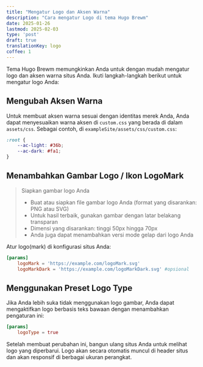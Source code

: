 ```yaml
---
title: "Mengatur Logo dan Aksen Warna"
description: "Cara mengatur Logo di tema Hugo Brewm"
date: 2025-01-26
lastmod: 2025-02-03
type: 'post'
draft: true
translationKey: logo
coffee: 1
---
```


Tema Hugo Brewm memungkinkan Anda untuk dengan mudah mengatur logo dan aksen warna situs Anda. Ikuti langkah-langkah berikut untuk mengatur logo Anda:

## Mengubah Aksen Warna

Untuk membuat aksen warna sesuai dengan identitas merek Anda, Anda dapat menyesuaikan warna aksen di `custom.css` yang berada di dalam `assets/css`.
Sebagai contoh, di `exampleSite/assets/css/custom.css`:

```css
:root {
    --ac-light: #36b;
    --ac-dark: #fa1;
}
```

## Menambahkan Gambar Logo / Ikon LogoMark

> Siapkan gambar logo Anda
>
> - Buat atau siapkan file gambar logo Anda (format yang disarankan: PNG atau SVG)
> - Untuk hasil terbaik, gunakan gambar dengan latar belakang transparan
> - Dimensi yang disarankan: tinggi 50px hingga 70px
> - Anda juga dapat menambahkan versi mode gelap dari logo Anda

Atur logo(mark) di konfigurasi situs Anda:

```toml
[params]
    logoMark = 'https://example.com/logoMark.svg' 
    logoMarkDark = 'https://example.com/logoMarkDark.svg' #opsional
```

## Menggunakan Preset Logo Type

Jika Anda lebih suka tidak menggunakan logo gambar, Anda dapat mengaktifkan logo berbasis teks bawaan dengan menambahkan pengaturan ini:

```toml
[params]
    logoType = true
```

Setelah membuat perubahan ini, bangun ulang situs Anda untuk melihat logo yang diperbarui. Logo akan secara otomatis muncul di header situs dan akan responsif di berbagai ukuran perangkat.